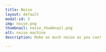 ```yaml
---
title: Noise
layout: default
modal-id: 5
img: noise.png
thumbnail: noise_thumbnail.png
alt: noise machine
description: Make as much noise as you can!

---
```


